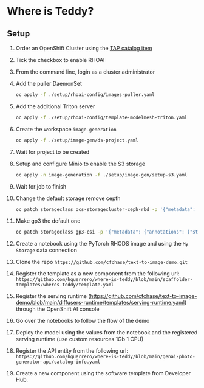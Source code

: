 # Where is Teddy?

## Setup

1. Order an OpenShift Cluster using the [TAP catalog item](https://demo.redhat.com/catalog?search=tap&item=babylon-catalog-prod%2Fenterprise.redhat-tap-demo.prod)

2. Tick the checkbox to enable RHOAI

3. From the command line, login as a cluster administrator

4. Add the puller DaemonSet

   ```bash
   oc apply -f ./setup/rhoai-config/images-puller.yaml
   ```

5. Add the additional Triton server

   ```bash
   oc apply -f ./setup/rhoai-config/template-modelmesh-triton.yaml
   ```

6. Create the workspace `image-generation`

   ```bash
   oc apply -f ./setup/image-gen/ds-project.yaml
   ```

7. Wait for project to be created

8. Setup and configure Minio to enable the S3 storage

   ```bash
   oc apply -n image-generation -f ./setup/image-gen/setup-s3.yaml
   ```

9. Wait for job to finish

10. Change the default storage remove cepth

    ```sh
    oc patch storageclass ocs-storagecluster-ceph-rbd -p '{"metadata": {"annotations": {"storageclass.kubernetes.io/is-default-class": "false"}}}'
    ```

11. Make gp3 the default one

    ```sh
    oc patch storageclass gp3-csi -p '{"metadata": {"annotations": {"storageclass.kubernetes.io/is-default-class": "true"}}}'
    ```

12. Create a notebook using the PyTorch RHODS image and using the `My Storage` data connection

13. Clone the repo `https://github.com/cfchase/text-to-image-demo.git` 

14. Register the template as a new component from the following url: `https://github.com/hguerrero/where-is-teddy/blob/main/scaffolder-templates/wheres-teddy/template.yaml`
15. Register the serving runtime (https://github.com/cfchase/text-to-image-demo/blob/main/diffusers-runtime/templates/serving-runtime.yaml) through the OpenShift AI console 
16. Go over the notebooks to follow the flow of the demo
17. Deploy the model using the values from the notebook and the registered serving runtime (use custom resources 1Gb 1 CPU)
18. Register the API entity from the following url: `https://github.com/hguerrero/where-is-teddy/blob/main/genai-photo-generator-api/catalog-info.yaml`

19. Create a new component using the software template from Developer Hub.